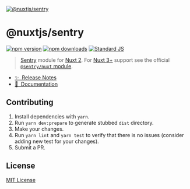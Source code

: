 [![@nuxtjs/sentry](docs/static/preview.png)](https://sentry.nuxtjs.org)
# @nuxtjs/sentry

[![npm version][npm-version-src]][npm-version-href]
[![npm downloads][npm-downloads-src]][npm-downloads-href]
[![Standard JS][standard-js-src]][standard-js-href]

> [Sentry](http://sentry.io) module for [Nuxt 2](https://v2.nuxt.com/). For [Nuxt 3+](https://nuxt.com/) support see the official [`@sentry/nuxt` module](https://docs.sentry.io/platforms/javascript/guides/nuxt/).

- [✨ &nbsp;Release Notes](https://sentry.nuxtjs.org/releases)
- [📖 &nbsp;Documentation](https://sentry.nuxtjs.org)

## Contributing

1. Install dependencies with `yarn`.
2. Run `yarn dev:prepare` to generate stubbed `dist` directory.
3. Make your changes.
4. Run `yarn lint` and `yarn test` to verify that there is no issues (consider adding new test for your changes).
5. Submit a PR.

## License

[MIT License](./LICENSE)

<!-- Badges -->
[npm-version-src]: https://img.shields.io/npm/dt/@nuxtjs/sentry.svg?style=flat-square
[npm-version-href]: https://npmjs.com/package/@nuxtjs/sentry
[npm-downloads-src]: https://img.shields.io/npm/v/@nuxtjs/sentry/latest.svg?style=flat-square
[npm-downloads-href]: https://npmjs.com/package/@nuxtjs/sentry
[standard-js-src]: https://img.shields.io/badge/code_style-standard-brightgreen.svg?style=flat-square
[standard-js-href]: https://standardjs.com
